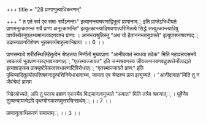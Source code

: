 +++
title = "28 प्राणाणुत्वाधिकरणम्"

+++
" त एते सर्व एव समाः सर्वेऽनन्ताः" इत्यानन्त्यश्रवणाद्विभुत्वं प्राणानाम्् इति प्राप्तेऽभिधीयते प्राणमनूत्क्रामन्तं सर्वे प्राणा अनूत्क्रामन्ति" इत्युत्क्रान्त्यादिश्रवणात्परिमितत्वे सिद्धे सत्युत्क्रान्त्यादिषु पार्श्वस्थैरनुपलभ्यमानत्वादणवश्च प्राणाः । आनन्त्यश्रुतिस्तु "अथ यो हैताननन्तानुपास्ते" इत्युपासनश्रवणाद्् उदास्यप्राणविशेषण भूतकार्य्यबाहुल्याभिप्राया ।। 6 ।।

प्राणसम्वादे शरीरस्थितिहेतुत्वेन श्रेष्ठतया निर्णीतो मुख्यप्राणः "आनीदवातं स्वधया तदेक" मिति महाप्रलयसमये स्वकार्य्य भूतप्राणनसद्भावनवणात्् "एतस्माज्जायत" इति जन्मश्रवणस्य जीवजन्मनवणवदुपपत्तेर्नोत्पद्यते इत्याशङ्कय प्राक्सृष्टेरेकत्वावधारणादिविरोधात्् "एतस्माज्जायते प्राणः" इति पृथिव्यादितुल्योत्पत्तिश्रवणादुत्पत्तिनिषेधाभावाच्च, जायता एव श्रेष्ठश्च प्राण इत्युच्यते । "आनीदावात"मिति तु न जैवंश्रेष्ठं प्राणम

भिप्रेत्योच्यते, अपि तु परस्य ब्रह्मण एकस्यैव विद्यमानत्वमुच्यते "अवात" मिति तत्रैव श्रवणात्् । पूर्वेणैव तुल्यन्यायत्वेऽपि पृथग्योगकरणमुत्तरचिन्तार्थम्् ।। 7 ।।

प्राणाणुत्वाधिकरणं समाप्तम्् ।। 3 ।।